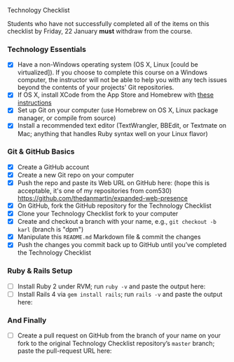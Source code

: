 Technology Checklist

Students who have not successfully completed all of the items on this checklist by Friday, 22 January **must** withdraw from the course.

### Technology Essentials

- [x] Have a non-Windows operating system (OS X, Linux [could be virtualized]). If you choose to complete this course on a Windows computer, the instructor will not be able to help you with any tech issues beyond the contents of your projects' Git repositories.
- [x] If OS X, install XCode from the App Store and Homebrew with [these instructions](http://brew.sh/#install)
- [x] Set up Git on your computer (use Homebrew on OS X, Linux package manager, or compile from source)
- [x] Install a recommended text editor (TextWrangler, BBEdit, or Textmate on Mac; anything that handles Ruby syntax well on your Linux flavor)

### Git & GitHub Basics
- [x] Create a GitHub account
- [x] Create a new Git repo on your computer
- [x] Push the repo and paste its Web URL on GitHub here: (hope this is acceptable, it's one of my repositories from com530) https://github.com/thedanmartin/expanded-web-presence
- [x] On GitHub, fork the GitHub repository for the Technology Checklist
- [x] Clone your Technology Checklist fork to your computer
- [x] Create and checkout a branch with your name, e.g., `git checkout -b karl` (branch is "dpm")
- [x] Manipulate this `README.md` Markdown file & commit the changes
- [x] Push the changes you commit back up to GitHub until you’ve completed the Technology Checklist

### Ruby & Rails Setup
- [ ] Install Ruby 2 under RVM; run `ruby -v` and paste the output here:
- [ ] Install Rails 4 via `gem install rails`; run `rails -v` and paste the output here:

### And Finally
- [ ] Create a pull request on GitHub from the branch of your name on your fork to the original Technology Checklist repository’s `master` branch; paste the pull-request URL here:

